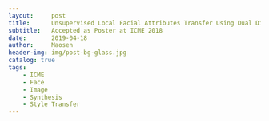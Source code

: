 ```yaml
---
layout:     post
title:      Unsupervised Local Facial Attributes Transfer Using Dual Discriminative Adversarial Networks
subtitle:   Accepted as Poster at ICME 2018
date:       2019-04-18
author:     Maosen
header-img: img/post-bg-glass.jpg
catalog: true
tags:
    - ICME
    - Face
    - Image
    - Synthesis
    - Style Transfer
---
```

